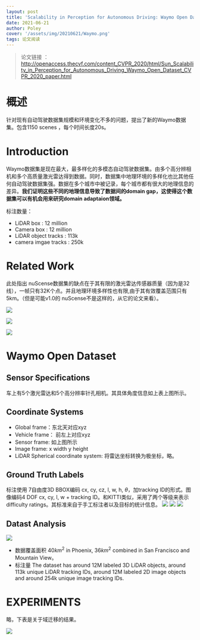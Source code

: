 ```yaml
---
layout: post
title: 'Scalability in Perception for Autonomous Driving: Waymo Open Dataset'
date: 2021-06-21
author: Poley
cover: '/assets/img/20210621/Waymo.png'
tags: 论文阅读
---
```




> 论文链接 ： http://openaccess.thecvf.com/content_CVPR_2020/html/Sun_Scalability_in_Perception_for_Autonomous_Driving_Waymo_Open_Dataset_CVPR_2020_paper.html

# 概述
针对现有自动驾驶数据集规模和环境变化不多的问题，提出了新的Waymo数据集。包含1150 scenes ，每个时间长度20s。

# Introduction

Waymo数据集是现在最大，最多样化的多模态自动驾驶数据集。由多个高分辨相机和多个高质量激光雷达得到数据。同时，数据集中地理环境的多样化也比其他任何自动驾驶数据集强。数据在多个城市中被记录，每个城市都有很大的地理信息的差异。**我们证明这些不同的地理信息导致了数据间的domain gap，这使得这个数据集可以有机会用来研究domain adaptaion领域。**

标注数量：
+ LiDAR box : 12 million
+ Camera box : 12 million
+ LiDAR object tracks : 113k
+ camera imgae tracks : 250k

# Related Work

此处指出 nuScense数据集的缺点在于其有限的激光雷达传感器质量（因为是32线），一帧只有32K个点。并且地理环境多样性也有限,由于其有效覆盖范围只有5km。（但是可能v1.0的 nuScense不是这样的，从它的论文来看）。

![](/assets/img/20210621/WaymoT1T2.png)

![](/assets/img/20210621/WaymoT3.png)

![](/assets/img/20210621/WaymoF1.png)

# Waymo Open Dataset
## Sensor Specifications

车上有5个激光雷达和5个高分辨率针孔相机。其具体角度信息如上表上图所示。

## Coordinate Systems

+ Global frame：东北天对应xyz
+ Vehicle frame： 前左上对应xyz
+ Sensor frame: 如上图所示
+ Image frame: x width y height
+ LiDAR Spherical coordinate system: 将雷达坐标转换为极坐标，略。

## Ground Truth Labels

标注使用 7自由度3D BBOX编码 cx, cy, cz, l, w, h, $\theta$，加tracking ID的形式。图像编码4 DOF cx, cy, l, w + tracking ID。和KITTI类似，采用了两个等级来表示difficulty ratings。其标准来自于手工标注者以及目标的统计信息。
![](/assets/img/20210621/WaymoF3.png)
![](/assets/img/20210621/WaymoF4.png)
![](/assets/img/20210621/WaymoT4.png)

## Datast Analysis
![](/assets/img/20210621/WaymoT5.png)

+ 数据覆盖面积 $40km^2$ in Phoenix, $36km^2$ combined in San Francisco and Mountain View。
+ 标注量 The dataset has around 12M labeled 3D LiDAR objects, around 113k unique LiDAR tracking IDs, around 12M labeled 2D image objects and around 254k unique image tracking IDs.


# EXPERIMENTS

略，下表是关于域迁移的结果。

![](/assets/img/20210621/WaymoT8T9.png)
